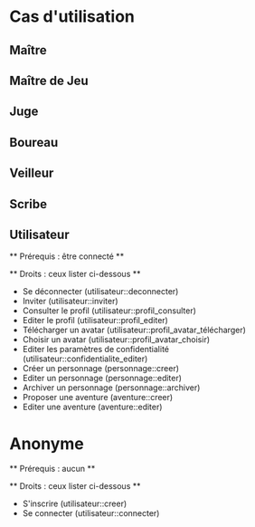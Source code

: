 # Cas d'utilisation

## Maître

## Maître de Jeu

## Juge

## Boureau

## Veilleur

## Scribe

## Utilisateur

** Prérequis : être connecté **

** Droits :    ceux lister ci-dessous **

* Se déconnecter            (utilisateur::deconnecter)
* Inviter                   (utilisateur::inviter)
* Consulter le profil       (utilisateur::profil_consulter)
* Editer le profil          (utilisateur::profil_editer)
* Télécharger un avatar     (utilisateur::profil_avatar_télécharger)
* Choisir un avatar         (utilisateur::profil_avatar_choisir)
* Editer les paramètres de confidentialité (utilisateur::confidentialite_editer)
* Créer un personnage       (personnage::creer)
* Editer un personnage      (personnage::editer)
* Archiver un personnage    (personnage::archiver)
* Proposer une aventure     (aventure::creer)
* Editer une aventure       (aventure::editer)

# Anonyme

** Prérequis : aucun **

** Droits :    ceux lister ci-dessous **

* S'inscrire            (utilisateur::creer)
* Se connecter          (utilisateur::connecter)